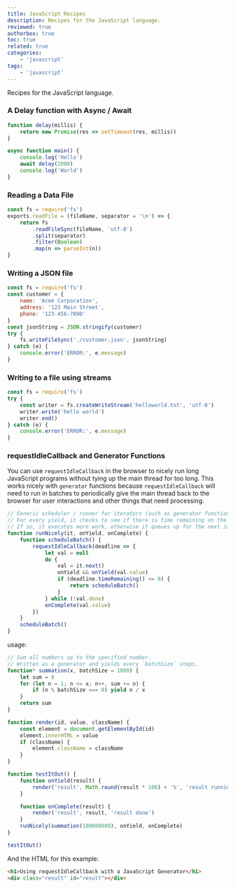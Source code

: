 ```yaml
---
title: JavaScript Recipes
description: Recipes for the JavaScript language.
reviewed: true
authorbox: true
toc: true
related: true
categories:
    - 'javascript'
tags:
    - 'javascript'
---
```


Recipes for the JavaScript language.

<!--more-->

### A Delay function with Async / Await

```js
function delay(millis) {
    return new Promise(res => setTimeout(res, millis))
}

async function main() {
    console.log('Hello')
    await delay(2000)
    console.log('World')
}
```

### Reading a Data File

```js
const fs = require('fs')
exports.readFile = (fileName, separator = '\n') => {
    return fs
        .readFileSync(fileName, 'utf-8')
        .split(separator)
        .filter(Boolean)
        .map(n => parseInt(n))
}
```

### Writing a JSON file

```js
const fs = require('fs')
const customer = {
    name: 'Acme Corporation',
    address: '123 Main Street',
    phone: '123-456-7890'
}
const jsonString = JSON.stringify(customer)
try {
    fs.writeFileSync('./customer.json', jsonString)
} catch (e) {
    console.error('ERROR:', e.message)
}
```

### Writing to a file using streams

```js
const fs = require('fs')
try {
    const writer = fs.createWriteStream('helloworld.txt', 'utf-8')
    writer.write('hello world')
    writer.end()
} catch (e) {
    console.error('ERROR:', e.message)
}
```

### requestIdleCallback and Generator Functions

You can use `requestIdleCallback` in the browser to nicely run long JavaScript programs without tying up the main thread for too long.
This works nicely with `generator` functions because `requestIdleCallback` will need to run in batches to periodically give the main thread back to the browser for user interactions and other things that need processing.

```js
// Generic scheduler / runner for iterators (such as generator functions).
// For every yield, it checks to see if there is time remaining on the idle loop
// If so, it executes more work, otherwise it queues up for the next idle period
function runNicely(it, onYield, onComplete) {
    function scheduleBatch() {
        requestIdleCallback(deadline => {
            let val = null
            do {
                val = it.next()
                onYield && onYield(val.value)
                if (deadline.timeRemaining() <= 0) {
                    return scheduleBatch()
                }
            } while (!val.done)
            onComplete(val.value)
        })
    }
    scheduleBatch()
}
```

usage:

```js
// Sum all numbers up to the specified number.
// Written as a generator and yields every `batchSize` steps,
function* summation(x, batchSize = 1000) {
    let sum = 0
    for (let n = 1; n <= x; n++, sum += n) {
        if (n % batchSize === 0) yield n / x
    }
    return sum
}

function render(id, value, className) {
    const element = document.getElementById(id)
    element.innerHTML = value
    if (className) {
        element.className = className
    }
}

function testItOut() {
    function onYield(result) {
        render('result', Math.round(result * 100) + '%', 'result running')
    }

    function onComplete(result) {
        render('result', result, 'result done')
    }
    runNicely(summation(100000000), onYield, onComplete)
}

testItOut()
```

And the HTML for this example:

```html
<h1>Using requestIdleCallback with a JavaScript Generator</h1>
<div class="result" id="result"></div>
```
